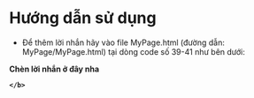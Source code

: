 # Hướng dẫn sử dụng

- Để thêm lời nhắn hãy vào file MyPage.html (đường dẫn: MyPage/MyPage.html) 
tại dòng code số 39-41 như bên dưới:

<p class="codepro-note">
    <b style="text-align: center; justify-content: center; align-items: center;">Chèn lời nhắn ở đây nha
        
    </b>
</p>




